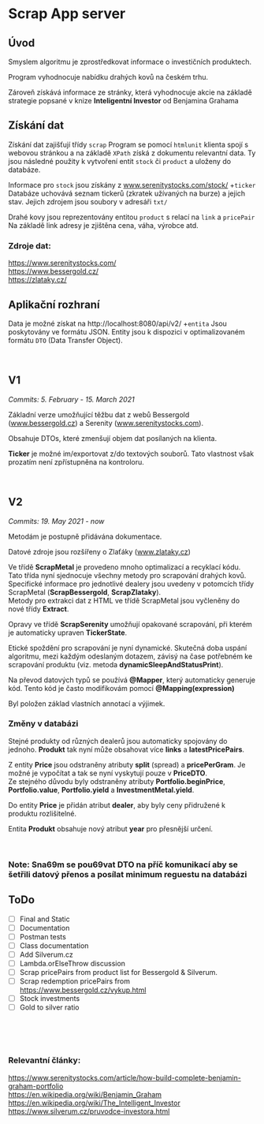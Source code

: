 # Scrap App server

## Úvod
Smyslem algoritmu je zprostředkovat informace o investičních produktech. 

Program vyhodnocuje nabídku drahých kovů na českém trhu. 

Zároveň získává informace ze stránky, která vyhodnocuje akcie na základě strategie popsané v knize <b> Inteligentní Investor</b> od Benjamina Grahama


## Získání dat
Získání dat zajišťují třídy `scrap`
Program se pomocí `htmlunit` klienta spojí s webovou stránkou a na základě `XPath` získá z dokumentu relevantní data. 
Ty jsou následné použity k vytvoření entit `stock` či `product` a uloženy do databáze.

Informace pro `stock` jsou získány z www.serenitystocks.com/stock/ +`ticker`
Databáze uchovává seznam tickerů (zkratek užívaných na burze) a jejich stav. 
Jejich zdrojem jsou soubory v adresáři `txt/`

Drahé kovy jsou reprezentovány entitou `product` s relací na `link` a `pricePair` 
Na základě link adresy je zjištěna cena, váha, výrobce atd.

### Zdroje dat:
https://www.serenitystocks.com/  
https://www.bessergold.cz/  
https://zlataky.cz/



## Aplikační rozhraní

Data je možné získat na http://localhost:8080/api/v2/ +`entita` Jsou poskytovány ve formátu JSON.
Entity jsou k dispozici v optimalizovaném formátu `DTO` (Data Transfer Object).

<br />

## V1
_Commits: 5. February - 15. March 2021_

Základní verze umožňující těžbu dat z webů Bessergold (www.bessergold.cz) a Serenity (www.serenitystocks.com).

Obsahuje DTOs, které zmenšují objem dat posílaných na klienta.

**Ticker** je možné im/exportovat z/do textových souborů. Tato vlastnost však prozatím není zpřístupněna na kontroloru.

<br />

## V2
_Commits: 19. May 2021 - now_

Metodám je postupně přidávána dokumentace.

Datové zdroje jsou rozšířeny o Zlaťáky (www.zlataky.cz)

Ve třídě **ScrapMetal** je provedeno mnoho optimalizací a recyklací kódu. 
Tato třída nyní sjednocuje všechny metody pro scrapování drahých kovů.  
Specifické informace pro jednotlivé dealery jsou uvedeny v potomcích třídy ScrapMetal (**ScrapBessergold**,  **ScrapZlataky**).  
Metody pro extrakci dat z HTML ve třídě ScrapMetal jsou vyčleněny do nové třídy **Extract**.

Opravy ve třídě **ScrapSerenity** umožňují opakované scrapování, při kterém je automaticky upraven **TickerState**.

Etické spoždění pro scrapování je nyní dynamické. 
Skutečná doba uspání algoritmu, mezi každým odeslaným dotazem, závisý na čase potřebném ke scrapování produktu (viz. metoda **dynamicSleepAndStatusPrint**).

Na převod datových typů se používá **@Mapper**, který automaticky generuje kód. Tento kód je často modifikovám pomocí **@Mapping(expression)**

Byl položen základ vlastních annotací a výjimek.

### Změny v databázi
Stejné produkty od různých dealerů jsou automaticky spojovány do jednoho.
**Produkt** tak nyní může obsahovat více **links** a **latestPricePairs**.

Z entity **Price** jsou odstraněny atributy **split** (spread) a **pricePerGram**. 
Je možné je vypočítat a tak se nyní vyskytují pouze v **PriceDTO**.  
Ze stejného důvodu byly odstraněny atributy **Portfolio.beginPrice**, **Portfolio.value**, **Portfolio.yield** a **InvestmentMetal.yield**.

Do entity **Price** je přidán atribut **dealer**, aby byly ceny přidružené k produktu rozlišitelné.

Entita **Produkt** obsahuje nový atribut **year** pro přesnější určení.


<br />


### Note: Sna69m se pou69vat DTO na příč komunikací aby se šetřili datový přenos a posílat minimum reguestu na databázi


## ToDo
- [ ] Final and Static
- [ ] Documentation
- [ ] Postman tests
- [ ] Class documentation
- [ ] Add Silverum.cz
- [ ] Lambda.orElseThrow discussion
- [ ] Scrap pricePairs from product list for Bessergold & Silverum.
- [ ] Scrap redemption pricePairs from https://www.bessergold.cz/vykup.html
- [ ] Stock investments
- [ ] Gold to silver ratio

<br/>
<br/>
<br/>

### Relevantní články:

https://www.serenitystocks.com/article/how-build-complete-benjamin-graham-portfolio  
https://en.wikipedia.org/wiki/Benjamin_Graham  
https://en.wikipedia.org/wiki/The_Intelligent_Investor  
https://www.silverum.cz/pruvodce-investora.html  
